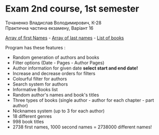 # Exam 2nd course, 1st semester
Точаненко Владислав Володимирович, К-28\
Практична частина екзамену, Варіант 16

[Array of first Names](https://gist.github.com/ruanbekker/a1506f06aa1df06c5a9501cb393626ea) - 
[Array of last names](https://gist.github.com/subodhghulaxe/8148971) - 
[List of books](https://www.theguardian.com/books/2009/jan/23/bestbooks-fiction)

Program has these features :
* Random generation of authors and books
* Filter options (Date - Pages - Author Pages)
* Author information for given date **select start and end date!**
* Increase and decrease orders for filters
* Colourful filter for authors
* Search system for authors
* Informative Books list
* Random author's names and book's titles
* Three types of books (single author - author for each chapter - part author)
* Nicknames system (up to 3 for each author)
* 18 different genres
* 998 book titles
* 2738 first names, 1000 second names = 2738000 different names!
